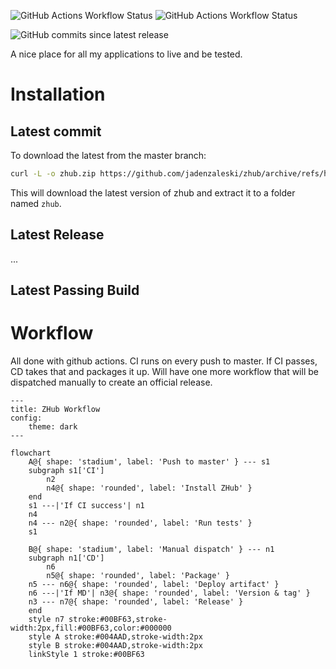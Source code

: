 
![GitHub Actions Workflow Status](https://img.shields.io/github/actions/workflow/status/jadenzaleski/zhub/CI.yml?style=flat-square&logo=GitHub&label=CI)
![GitHub Actions Workflow Status](https://img.shields.io/github/actions/workflow/status/jadenzaleski/zhub/CD.yml?style=flat-square&logo=GitHub&label=CD)

![GitHub commits since latest release](https://img.shields.io/github/commits-since/jadenzaleski/zhub/latest?style=flat-square)


A nice place for all my applications to live and be tested.


# Installation

## Latest commit
To download the latest from the master branch:
```bash
curl -L -o zhub.zip https://github.com/jadenzaleski/zhub/archive/refs/heads/master.zip && unzip zhub.zip && mkdir zhub && cp -r zhub-master/* zhub && rm -rf zhub-master zhub.zip
```
This will download the latest version of zhub and extract it to a folder named `zhub`.

## Latest Release
...

## Latest Passing Build

# Workflow
All done with github actions.
CI runs on every push to master.
If CI passes, CD takes that and packages it up.
Will have one more workflow that will be dispatched manually to create an official release.

```mermaid
---
title: ZHub Workflow
config:
    theme: dark
---

flowchart
	A@{ shape: 'stadium', label: 'Push to master' } --- s1
	subgraph s1['CI']
		n2
		n4@{ shape: 'rounded', label: 'Install ZHub' }
	end
	s1 ---|'If CI success'| n1
	n4
	n4 --- n2@{ shape: 'rounded', label: 'Run tests' }
	s1

	B@{ shape: 'stadium', label: 'Manual dispatch' } --- n1
	subgraph n1['CD']
		n6
		n5@{ shape: 'rounded', label: 'Package' }
	n5 --- n6@{ shape: 'rounded', label: 'Deploy artifact' }
	n6 ---|'If MD'| n3@{ shape: 'rounded', label: 'Version & tag' }
	n3 --- n7@{ shape: 'rounded', label: 'Release' }
	end
	style n7 stroke:#00BF63,stroke-width:2px,fill:#00BF63,color:#000000
	style A stroke:#004AAD,stroke-width:2px
	style B stroke:#004AAD,stroke-width:2px
	linkStyle 1 stroke:#00BF63
```